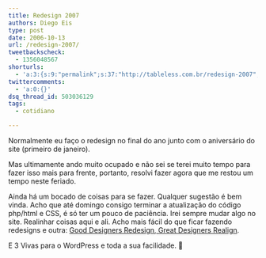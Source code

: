 ```yaml
---
title: Redesign 2007
authors: Diego Eis
type: post
date: 2006-10-13
url: /redesign-2007/
tweetbackscheck:
  - 1356048567
shorturls:
  - 'a:3:{s:9:"permalink";s:37:"http://tableless.com.br/redesign-2007";s:7:"tinyurl";s:26:"http://tinyurl.com/3hgo548";s:4:"isgd";s:19:"http://is.gd/GdYjqK";}'
twittercomments:
  - 'a:0:{}'
dsq_thread_id: 503036129
tags:
  - cotidiano

---
```

Normalmente eu faço o redesign no final do ano junto com o aniversário do site (primeiro de janeiro).
  
Mas ultimamente ando muito ocupado e não sei se terei muito tempo para fazer isso mais para frente, portanto, resolvi fazer agora que me restou um tempo neste feriado.

Ainda há um bocado de coisas para se fazer. Qualquer sugestão é bem vinda. Acho que até domingo consigo terminar a atualização do código php/html e CSS, é só ter um pouco de paciência. Irei sempre mudar algo no site. Realinhar coisas aqui e ali. Acho mais fácil do que ficar fazendo redesigns e outra: [Good Designers Redesign, Great Designers Realign][1].
  
E 3 Vivas para o WordPress e toda a sua facilidade. 🙂

 [1]: http://alistapart.com/articles/redesignrealign